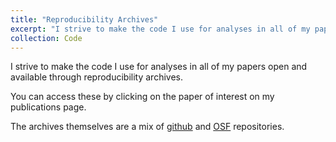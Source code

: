```yaml
---
title: "Reproducibility Archives"
excerpt: "I strive to make the code I use for analyses in all of my papers open and available through reproducibility archives, found through my publications page"
collection: Code
---
```


I strive to make the code I use for analyses in all of my papers open and available through reproducibility archives. 

You can access these by clicking on the paper of interest on my publications page.

The archives themselves are a mix of [github](https://github.com/ryanoisin) and [OSF](https://osf.io/x2vgu) repositories.
